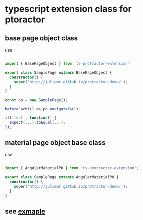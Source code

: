 # typescript extension class for ptoractor


## base page object class

use

```typescript

import { BasePageObject } from 'ts-protractor-extension';

export class SamplePage extends BasePageObject {
  constructor() {
    super('http://juliemr.github.io/protractor-demo/');
  }
}

const po = new SamplePage();

beforeEach(() => po.navigateTo());

it('test', function() {
  expect(...).toEqual(...);
});

```

## material page object base class

use

```typescript

import { AngularMaterialPO } from 'ts-protractor-extension';

export class SamplePage extends AngularMaterialPO {
  constructor() {
    super('http://juliemr.github.io/protractor-demo/');
  }
}

```

## see [exmaple](./example)
